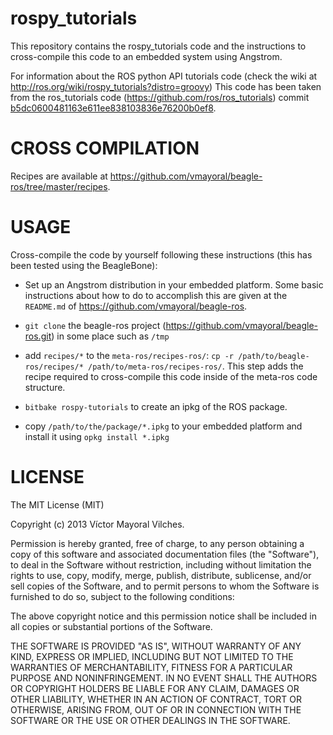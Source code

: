 rospy_tutorials
===============

This repository contains the rospy_tutorials code and the instructions to cross-compile this code to an embedded system using Angstrom.

For information about the ROS python API tutorials code (check the wiki at http://ros.org/wiki/rospy_tutorials?distro=groovy)
This code has been taken from the ros_tutorials code (https://github.com/ros/ros_tutorials) commit [b5dc0600481163e611ee838103836e76200b0ef8](https://github.com/ros/ros_tutorials/commit/b5dc0600481163e611ee838103836e76200b0ef8).

CROSS COMPILATION
=================

Recipes are available at https://github.com/vmayoral/beagle-ros/tree/master/recipes.


USAGE
=====

Cross-compile the code by yourself following these instructions (this has been tested using the BeagleBone):

* Set up an Angstrom distribution in your embedded platform. Some basic instructions about how to do to accomplish this are given at the `README.md`
of https://github.com/vmayoral/beagle-ros.

* `git clone` the beagle-ros project (https://github.com/vmayoral/beagle-ros.git) in some place such as `/tmp`

* add `recipes/*` to the `meta-ros/recipes-ros/`: `cp -r /path/to/beagle-ros/recipes/* /path/to/meta-ros/recipes-ros/`. This step adds the recipe required to cross-compile this code inside of the meta-ros
 code structure.

* `bitbake rospy-tutorials` to create an ipkg of the ROS package.

* copy `/path/to/the/package/*.ipkg` to your embedded platform and install it using `opkg install *.ipkg`

LICENSE
=======

The MIT License (MIT)

Copyright (c) 2013 Víctor Mayoral Vilches.

Permission is hereby granted, free of charge, to any person obtaining a copy of this software and associated documentation files (the "Software"), to deal in the Software without restriction, including without limitation the rights to use, copy, modify, merge, publish, distribute, sublicense, and/or sell copies of the Software, and to permit persons to whom the Software is furnished to do so, subject to the following conditions:

The above copyright notice and this permission notice shall be included in all copies or substantial portions of the Software.

THE SOFTWARE IS PROVIDED "AS IS", WITHOUT WARRANTY OF ANY KIND, EXPRESS OR IMPLIED, INCLUDING BUT NOT LIMITED TO THE WARRANTIES OF MERCHANTABILITY, FITNESS FOR A PARTICULAR PURPOSE AND NONINFRINGEMENT. IN NO EVENT SHALL THE AUTHORS OR COPYRIGHT HOLDERS BE LIABLE FOR ANY CLAIM, DAMAGES OR OTHER LIABILITY, WHETHER IN AN ACTION OF CONTRACT, TORT OR OTHERWISE, ARISING FROM, OUT OF OR IN CONNECTION WITH THE SOFTWARE OR THE USE OR OTHER DEALINGS IN THE SOFTWARE.


